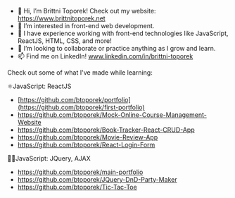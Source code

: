 - 👋 Hi, I’m Brittni Toporek! Check out my website: https://www.brittnitoporek.net
- 👀 I’m interested in front-end web development.
- 🌱 I have experience working with front-end technologies like JavaScript, ReactJS, HTML, CSS, and more!
- 💞️ I’m looking to collaborate or practice anything as I grow and learn.
- 📫 Find me on LinkedIn! www.linkedin.com/in/brittni-toporek

Check out some of what I've made while learning:


⚛️JavaScript: ReactJS
- [https://github.com/btoporek/portfolio](https://github.com/btoporek/first-portfolio)
- https://github.com/btoporek/Mock-Online-Course-Management-Website
- https://github.com/btoporek/Book-Tracker-React-CRUD-App
- https://github.com/btoporek/Movie-Review-App
- https://github.com/btoporek/React-Login-Form

👩‍💻JavaScript: JQuery, AJAX
- https://github.com/btoporek/main-portfolio
- https://github.com/btoporek/JQuery-DnD-Party-Maker
- https://github.com/btoporek/Tic-Tac-Toe

<!---

btoporek/btoporek is a ✨ special ✨ repository because its `README.md` (this file) appears on your GitHub profile.
You can click the Preview link to take a look at your changes.
--->
